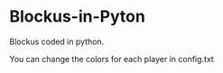# Blockus-in-Pyton
Blockus coded in python.




You can change the colors for each player in config.txt
